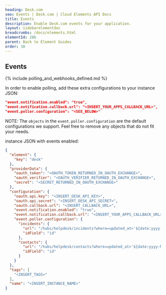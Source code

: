 ```yaml
---
heading: Desk.com
seo: Events | Desk.com | Cloud Elements API Docs
title: Events
description: Enable Desk.com events for your application.
layout: sidebarelementdoc
breadcrumbs: /docs/elements.html
elementId: 286
parent: Back to Element Guides
order: 30
---
```


## Events

{% include polling_and_webhooks_defined.md %}

In order to enable polling, add these extra configurations to your instance JSON:

```JSON
"event.notification.enabled": "true",
"event.notification.callback.url": "<INSERT_YOUR_APPS_CALLBACK_URL>",
"event.poller.configuration": "<SEE_BELOW>"
```

NOTE: The `objects` in the `event.poller.configuration` are the default configurations we support.  Feel free to remove any objects that do not fit your needs.

instance JSON with events enabled:

```JSON
{
  "element": {
    "key": "desk"
  },
  "providerData": {
    "oauth_token": "<OAUTH_TOKEN_RETURNED_IN_OAUTH_EXCHANGE>",
    "oauth_verifier": "<OAUTH_VERIFIER_RETURNED_IN_OAUTH_EXCHANGE>",
    "secret": "<SECRET_RETURNED_IN_OAUTH_EXCHANGE>"
  },
  "configuration": {
    "oauth.api.key": "<INSERT_DESK_API_KEY>",
    "oauth.api.secret": "<INSERT_DESK_API_SECRET>",
    "oauth.callback.url": "<INSERT_CALLBACK_URL>",
    "event.notification.enabled": "true",
    "event.notification.callback.url": "<INSERT_YOUR_APPS_CALLBACK_URL>",
    "event.poller.configuration": {
      "incidents": {
        "url": "/hubs/helpdesk/incidents?where=updated_at>'${date:yyyy-MM-dd'T'HH:mm:ssXXX}'",
        "idField": "id"
      },
      "contacts": {
        "url": "/hubs/helpdesk/contacts?where=updated_at>'${date:yyyy-MM-dd'T'HH:mm:ssXXX}'",
        "idField": "id"
      }
    }
  },
  "tags": [
    "<INSERT_TAGS>"
  ],
  "name": "<INSERT_INSTANCE_NAME>"
}
```
